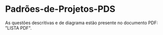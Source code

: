 # Padrões-de-Projetos-PDS
As questões descritivas e de diagrama estão presente no documento PDF: "LISTA PDF". 
